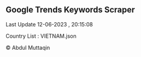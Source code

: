

## Google Trends Keywords Scraper 
 
Last Update 12-06-2023 , 20:15:08

Country List :
VIETNAM.json



© Abdul Muttaqin 
